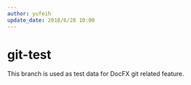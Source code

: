 ```yaml
---
author: yufeih
update_date: 2018/6/28 10:00
---
```


# git-test
This branch is used as test data for DocFX git related feature.
